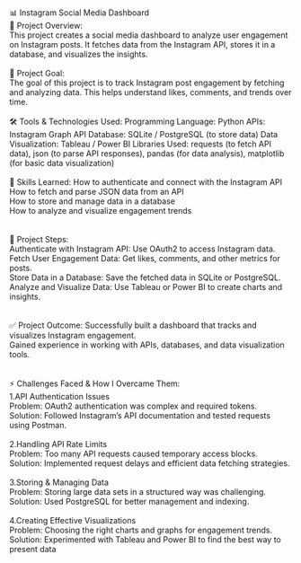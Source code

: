 📊 Instagram Social Media Dashboard
<br>
📌 Project Overview:<br>
This project creates a social media dashboard to analyze user engagement on Instagram posts. It fetches data from the Instagram API, stores it in a database, and visualizes the insights.
<br>
<br>
🎯 Project Goal:<br>
The goal of this project is to track Instagram post engagement by fetching and analyzing data. This helps understand likes, comments, and trends over time.
<br>
<br>
🛠 Tools & Technologies Used:
Programming Language: Python
APIs: Instagram Graph API
Database: SQLite / PostgreSQL (to store data)
Data Visualization: Tableau / Power BI
Libraries Used: requests (to fetch API data), json (to parse API responses), pandas (for data analysis), matplotlib (for basic data visualization)
<br>
<br>
🔑 Skills Learned:
How to authenticate and connect with the Instagram API<br>
How to fetch and parse JSON data from an API<br>
How to store and manage data in a database<br>
How to analyze and visualize engagement trends<br>
<br>
<br>
📌 Project Steps:<br>
Authenticate with Instagram API: Use OAuth2 to access Instagram data.<br>
Fetch User Engagement Data: Get likes, comments, and other metrics for posts.<br>
Store Data in a Database: Save the fetched data in SQLite or PostgreSQL.<br>
Analyze and Visualize Data: Use Tableau or Power BI to create charts and insights.<br>
<br>
<br>
✅ Project Outcome:
Successfully built a dashboard that tracks and visualizes Instagram engagement.<br>
Gained experience in working with APIs, databases, and data visualization tools.<br>
<br>
<br>
⚡ Challenges Faced & How I Overcame Them:<br>
1.API Authentication Issues<br>
Problem: OAuth2 authentication was complex and required tokens.<br>
Solution: Followed Instagram’s API documentation and tested requests using Postman.<br>
<br>
2.Handling API Rate Limits<br>
Problem: Too many API requests caused temporary access blocks.<br>
Solution: Implemented request delays and efficient data fetching strategies.<br>
<br>
3.Storing & Managing Data<br>
Problem: Storing large data sets in a structured way was challenging.<br>
Solution: Used PostgreSQL for better management and indexing.<br>
<br>
4.Creating Effective Visualizations<br>
Problem: Choosing the right charts and graphs for engagement trends.<br>
Solution: Experimented with Tableau and Power BI to find the best way to present data<br>



